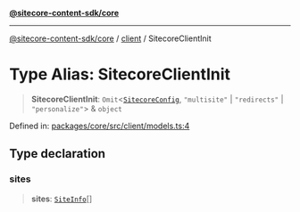 [**@sitecore-content-sdk/core**](../../README.md)

***

[@sitecore-content-sdk/core](../../README.md) / [client](../README.md) / SitecoreClientInit

# Type Alias: SitecoreClientInit

> **SitecoreClientInit**: `Omit`\<[`SitecoreConfig`](../../config/type-aliases/SitecoreConfig.md), `"multisite"` \| `"redirects"` \| `"personalize"`\> & `object`

Defined in: [packages/core/src/client/models.ts:4](https://github.com/Sitecore/xmc-jss-dev/blob/3977926a625263337e3b7cdaaa92a610ea43e8f1/packages/core/src/client/models.ts#L4)

## Type declaration

### sites

> **sites**: [`SiteInfo`](../../site/type-aliases/SiteInfo.md)[]
